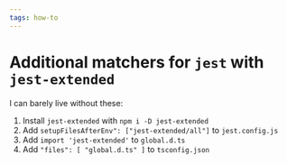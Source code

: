 ```yaml
---
tags: how-to
---
```


# Additional matchers for `jest` with `jest-extended`
I can barely live without these:

1. Install `jest-extended` with `npm i -D jest-extended`
2. Add `setupFilesAfterEnv": ["jest-extended/all"]` to `jest.config.js`
3. Add `import 'jest-extended'` to `global.d.ts`
4. Add `"files": [ "global.d.ts" ]` to `tsconfig.json`
